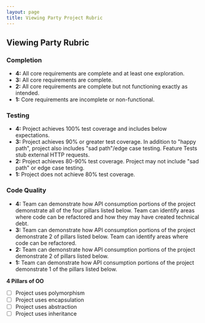 ```yaml
---
layout: page
title: Viewing Party Project Rubric
---
```


## Viewing Party Rubric

### Completion

- **4:** All core requirements are complete and at least one exploration.
- **3:** All core requirements are complete.
- **2:** All core requirements are complete but not functioning exactly as intended.
- **1:** Core requirements are incomplete or non-functional.

### Testing

* **4:** Project achieves 100% test coverage and includes below expectations.
* **3:** Project achieves 90% or greater test coverage. In addition to "happy path", project also includes "sad path"/edge case testing. Feature Tests stub external HTTP requests.
* **2:** Project achieves 80-90% test coverage. Project may not include "sad path" or edge case testing.
* **1:** Project does not achieve 80% test coverage.

### Code Quality

- **4:** Team can demonstrate how API consumption portions of the project demonstrate all of the four pillars listed below. Team can identify areas where code can be refactored and how they may have created technical debt.
- **3:** Team can demonstrate how API consumption portions of the project demonstrate 2 of pillars listed below. Team can identify areas where code can be refactored.
- **2:** Team can demonstrate how API consumption portions of the project demonstrate 2 of pillars listed below.
- **1:** Team can demonstrate how API consumption portions of the project demonstrate 1 of the pillars listed below.

**4 Pillars of OO**

- [ ] Project uses polymorphism
- [ ] Project uses encapsulation
- [ ] Project uses abstraction
- [ ] Project uses inheritance
